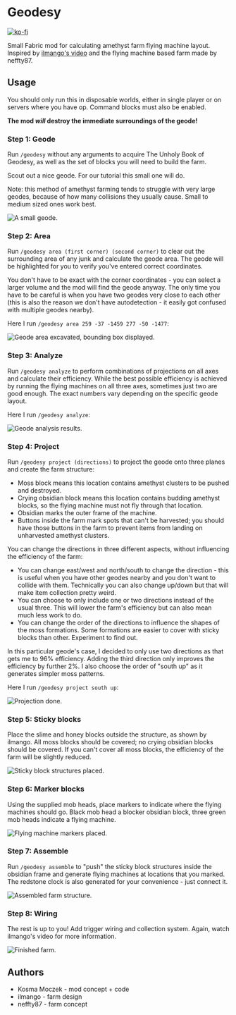 # Geodesy

[![ko-fi](https://ko-fi.com/img/githubbutton_sm.svg)](https://ko-fi.com/Y8Y726QMH)

Small Fabric mod for calculating amethyst farm flying machine layout.
Inspired by [ilmango's video](https://www.youtube.com/watch?v=fY90xF3ug84) and
the flying machine based farm made by neffty87.

## Usage

You should only run this in disposable worlds, either in single player or on servers
where you have op. Command blocks must also be enabled.

**The mod *will* destroy the immediate surroundings of the geode!**

### Step 1: Geode

Run `/geodesy` without any arguments to acquire The Unholy Book of Geodesy,
as well as the set of blocks you will need to build the farm.

Scout out a nice geode. For our tutorial this small one will do.

Note: this method of amethyst farming tends to struggle with very large geodes,
because of how many collisions they usually cause. Small to medium sized ones
work best.

![A small geode.](https://raw.githubusercontent.com/kosma/geodesy-fabric/master/assets/geode1.png)

### Step 2: Area

Run `/geodesy area (first corner) (second corner)` to clear out the surrounding
area of any junk and calculate the geode area. The geode will be highlighted for you
to verify you've entered correct coordinates.

You don't have to be exact with the corner coordinates - you can select a larger
volume and the mod will find the geode anyway. The only time you have to be careful
is when you have two geodes very close to each other (this is also the reason we don't
have autodetection - it easily got confused with multiple geodes nearby).

Here I run `/geodesy area 259 -37 -1459 277 -50 -1477`:

![Geode area excavated, bounding box displayed.](https://raw.githubusercontent.com/kosma/geodesy-fabric/master/assets/geode2.png)

### Step 3: Analyze

Run `/geodesy analyze` to perform combinations of projections on all axes and calculate
their efficiency. While the best possible efficiency is achieved by running the flying
machines on all three axes, sometimes just two are good enough. The exact numbers vary
depending on the specific geode layout.

Here I run `/geodesy analyze`:

![Geode analysis results.](https://raw.githubusercontent.com/kosma/geodesy-fabric/master/assets/geode3.png)

### Step 4: Project

Run `/geodesy project (directions)` to project the geode onto three planes and create
the farm structure:

* Moss block means this location contains amethyst clusters to be pushed and destroyed.
* Crying obsidian block means this location contains budding amethyst blocks, so
  the flying machine must not fly through that location.
* Obsidian marks the outer frame of the machine.
* Buttons inside the farm mark spots that can't be harvested; you should have those
  buttons in the farm to prevent items from landing on unharvested amethyst clusters.

You can change the directions in three different aspects, without influencing the
efficiency of the farm:

* You can change east/west and north/south to change the direction - this is useful
  when you have other geodes nearby and you don't want to collide with them. Technically
  you can also change up/down but that will make item collection pretty weird.
* You can choose to only include one or two directions instead of the usual three.
  This will lower the farm's efficiency but can also mean much less work to do.
* You can change the order of the directions to influence the shapes of the moss formations.
  Some formations are easier to cover with sticky blocks than other. Experiment to find out.

In this particular geode's case, I decided to only use two directions as that gets me to 96% efficiency.
Adding the third direction only improves the efficiency by further 2%. I also choose the order of
"south up" as it generates simpler moss patterns.

Here I run `/geodesy project south up`:

![Projection done.](https://raw.githubusercontent.com/kosma/geodesy-fabric/master/assets/geode4.png)

### Step 5: Sticky blocks

Place the slime and honey blocks outside the structure, as shown by ilmango. All moss
blocks should be covered; no crying obsidian blocks should be covered. If you can't cover
all moss blocks, the efficiency of the farm will be slightly reduced.

![Sticky block structures placed.](https://raw.githubusercontent.com/kosma/geodesy-fabric/master/assets/geode5.png)

### Step 6: Marker blocks

Using the supplied mob heads, place markers to indicate where the flying machines
should go. Black mob head a blocker obsidian block, three green mob heads indicate
a flying machine.

![Flying machine markers placed.](https://raw.githubusercontent.com/kosma/geodesy-fabric/master/assets/geode6.png)

### Step 7: Assemble

Run `/geodesy assemble` to "push" the sticky block structures inside the obsidian frame
and generate flying machines at locations that you marked. The redstone clock is also 
generated for your convenience - just connect it.

![Assembled farm structure.](https://raw.githubusercontent.com/kosma/geodesy-fabric/master/assets/geode7.png)

### Step 8: Wiring

The rest is up to you! Add trigger wiring and collection system. Again, watch ilmango's video for more information.

![Finished farm.](https://raw.githubusercontent.com/kosma/geodesy-fabric/master/assets/geode8.png)

## Authors

* Kosma Moczek - mod concept + code
* ilmango - farm design
* neffty87 - farm concept
